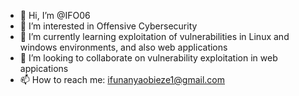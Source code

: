 - 👋 Hi, I’m @IFO06
- 👀 I’m interested in Offensive Cybersecurity
- 🌱 I’m currently learning exploitation of vulnerabilities in Linux and windows environments, and also web applications
- 💞️ I’m looking to collaborate on vulnerability exploitation in web appications
- 📫 How to reach me: ifunanyaobieze1@gmail.com
  
<!---
IFO06/IFO06 is a ✨ special ✨ repository because its `README.md` (this file) appears on your GitHub profile.
You can click the Preview link to take a look at your changes.
--->
